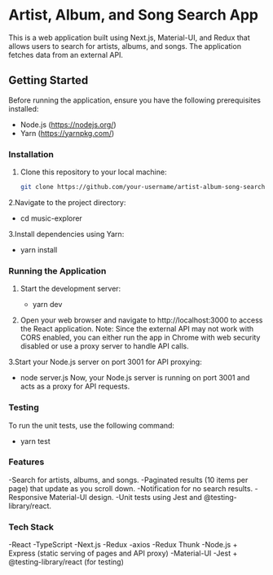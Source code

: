 # Artist, Album, and Song Search App

This is a web application built using Next.js, Material-UI, and Redux that allows users to search for artists, albums, and songs. The application fetches data from an external API.

## Getting Started

Before running the application, ensure you have the following prerequisites installed:

- Node.js (https://nodejs.org/)
- Yarn (https://yarnpkg.com/)

### Installation

1. Clone this repository to your local machine:

   ```bash
   git clone https://github.com/your-username/artist-album-song-search-app.git
2.Navigate to the project directory:
  - cd music-explorer
  
3.Install dependencies using Yarn:
  - yarn install
    
### Running the Application

1. Start the development server:
   - yarn dev
     
2. Open your web browser and navigate to http://localhost:3000 to access the React application.
   Note: Since the external API may not work with CORS enabled, you can either run the app in Chrome with web security disabled or use a proxy server to handle API calls.
   
3.Start your Node.js server on port 3001 for API proxying:
  - node server.js
Now, your Node.js server is running on port 3001 and acts as a proxy for API requests.

### Testing

To run the unit tests, use the following command:
- yarn test

### Features
-Search for artists, albums, and songs.
-Paginated results (10 items per page) that update as you scroll down.
-Notification for no search results.
-Responsive Material-UI design.
-Unit tests using Jest and @testing-library/react.

### Tech Stack
-React
-TypeScript
-Next.js
-Redux
-axios
-Redux Thunk
-Node.js + Express (static serving of pages and API proxy)
-Material-UI
-Jest + @testing-library/react (for testing)

